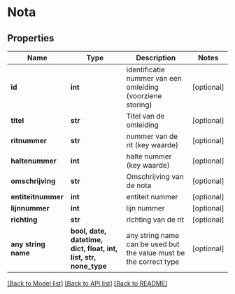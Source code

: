 # Nota


## Properties
Name | Type | Description | Notes
------------ | ------------- | ------------- | -------------
**id** | **int** | identificatie nummer van een omleiding (voorziene storing) | [optional] 
**titel** | **str** | Titel van de omleiding | [optional] 
**ritnummer** | **str** | nummer van de rit (key waarde) | [optional] 
**haltenummer** | **int** | halte nummer (key waarde) | [optional] 
**omschrijving** | **str** | Omschrijving van de nota | [optional] 
**entiteitnummer** | **int** | entiteit nummer | [optional] 
**lijnnummer** | **int** | lijn nummer | [optional] 
**richting** | **str** | richting van de rit | [optional] 
**any string name** | **bool, date, datetime, dict, float, int, list, str, none_type** | any string name can be used but the value must be the correct type | [optional]

[[Back to Model list]](../README.md#documentation-for-models) [[Back to API list]](../README.md#documentation-for-api-endpoints) [[Back to README]](../README.md)


